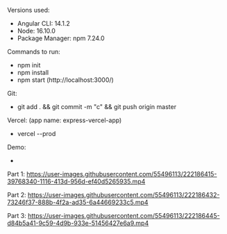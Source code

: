 Versions used:

- Angular CLI: 14.1.2
- Node: 16.10.0
- Package Manager: npm 7.24.0

Commands to run:

- npm init
- npm install
- npm start (http://localhost:3000/)

Git:

- git add . && git commit -m "c" && git push origin master

Vercel: (app name: express-vercel-app)

- vercel --prod

Demo:

-

Part 1:
https://user-images.githubusercontent.com/55496113/222186415-39768340-1116-413d-956d-ef40d5265935.mp4

Part 2:
https://user-images.githubusercontent.com/55496113/222186432-73246f37-888b-4f2a-ad35-6a44669233c5.mp4

Part 3:
https://user-images.githubusercontent.com/55496113/222186445-d84b5a41-9c59-4d9b-933e-51456427e6a9.mp4
